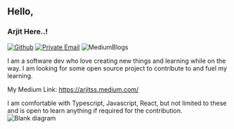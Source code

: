 

## Hello, 

### Arjit Here..! 
[![Github](https://img.shields.io/badge/GitHub-%2312100E.svg?&style=for-the-badge&logo=Github&logoColor=white)](https://github.com/arjitss)
[![Private Email](https://img.shields.io/badge/email-arjit.sharma@gmail.com-D14836.svg?&style=for-the-badge&logo=mail.ru&logoColor=white)](mailto:arjit.sharma@gmail.com)
![MediumBlogs](https://img.shields.io/badge/-Medium%20arjitss-%2312100E.svg?&style=for-the-badge&logo=Medium&logoColor=white)

I am a software dev who love creating new things and learning while on the way.
I am looking for some open source project to contribute to and fuel my learning. 

My Medium Link: https://arjitss.medium.com/

I am comfortable with Typescript, Javascript, React, but not limited to these and is open to learn anything if required for the contribution.
![Blank diagram](https://user-images.githubusercontent.com/27133741/116826270-166d5580-ab8b-11eb-9ee1-e93f2ecbea5b.png)

